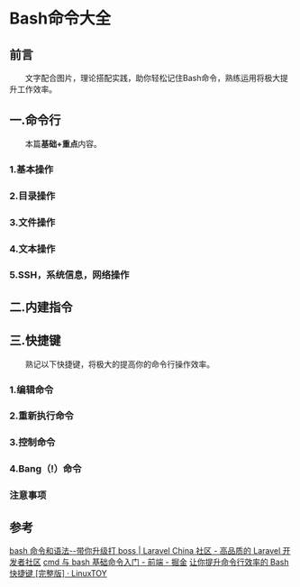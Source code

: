 # Bash命令大全

## 前言
&emsp;&emsp;文字配合图片，理论搭配实践，助你轻松记住Bash命令，熟练运用将极大提升工作效率。

## 一.命令行
&emsp;&emsp;本篇**基础+重点**内容。

### 1.基本操作

### 2.目录操作

### 3.文件操作

### 4.文本操作

### 5.SSH，系统信息，网络操作

## 二.内建指令

## 三.快捷键
&emsp;&emsp;熟记以下快捷键，将极大的提高你的命令行操作效率。

### 1.编辑命令

### 2.重新执行命令

### 3.控制命令

### 4.Bang（!）命令

### 注意事项

## 参考

[bash 命令和语法--带你升级打 boss | Laravel China 社区 - 高品质的 Laravel 开发者社区](https://learnku.com/articles/5932/bash-command-and-syntax-take-you-to-upgrade-hit-boss)
[cmd 与 bash 基础命令入门 - 前端 - 掘金](https://juejin.im/entry/5a84461f6fb9a0633f0e20ff)
[让你提升命令行效率的 Bash 快捷键 [完整版] · LinuxTOY](https://linuxtoy.org/archives/bash-shortcuts.html)
